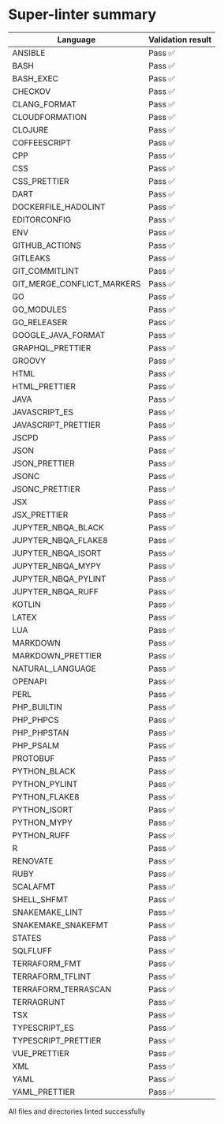 # Super-linter summary

<!-- textlint-disable terminology -->

| Language                   | Validation result |
| -------------------------- | ----------------- |
| ANSIBLE                    | Pass ✅           |
| BASH                       | Pass ✅           |
| BASH_EXEC                  | Pass ✅           |
| CHECKOV                    | Pass ✅           |
| CLANG_FORMAT               | Pass ✅           |
| CLOUDFORMATION             | Pass ✅           |
| CLOJURE                    | Pass ✅           |
| COFFEESCRIPT               | Pass ✅           |
| CPP                        | Pass ✅           |
| CSS                        | Pass ✅           |
| CSS_PRETTIER               | Pass ✅           |
| DART                       | Pass ✅           |
| DOCKERFILE_HADOLINT        | Pass ✅           |
| EDITORCONFIG               | Pass ✅           |
| ENV                        | Pass ✅           |
| GITHUB_ACTIONS             | Pass ✅           |
| GITLEAKS                   | Pass ✅           |
| GIT_COMMITLINT             | Pass ✅           |
| GIT_MERGE_CONFLICT_MARKERS | Pass ✅           |
| GO                         | Pass ✅           |
| GO_MODULES                 | Pass ✅           |
| GO_RELEASER                | Pass ✅           |
| GOOGLE_JAVA_FORMAT         | Pass ✅           |
| GRAPHQL_PRETTIER           | Pass ✅           |
| GROOVY                     | Pass ✅           |
| HTML                       | Pass ✅           |
| HTML_PRETTIER              | Pass ✅           |
| JAVA                       | Pass ✅           |
| JAVASCRIPT_ES              | Pass ✅           |
| JAVASCRIPT_PRETTIER        | Pass ✅           |
| JSCPD                      | Pass ✅           |
| JSON                       | Pass ✅           |
| JSON_PRETTIER              | Pass ✅           |
| JSONC                      | Pass ✅           |
| JSONC_PRETTIER             | Pass ✅           |
| JSX                        | Pass ✅           |
| JSX_PRETTIER               | Pass ✅           |
| JUPYTER_NBQA_BLACK         | Pass ✅           |
| JUPYTER_NBQA_FLAKE8        | Pass ✅           |
| JUPYTER_NBQA_ISORT         | Pass ✅           |
| JUPYTER_NBQA_MYPY          | Pass ✅           |
| JUPYTER_NBQA_PYLINT        | Pass ✅           |
| JUPYTER_NBQA_RUFF          | Pass ✅           |
| KOTLIN                     | Pass ✅           |
| LATEX                      | Pass ✅           |
| LUA                        | Pass ✅           |
| MARKDOWN                   | Pass ✅           |
| MARKDOWN_PRETTIER          | Pass ✅           |
| NATURAL_LANGUAGE           | Pass ✅           |
| OPENAPI                    | Pass ✅           |
| PERL                       | Pass ✅           |
| PHP_BUILTIN                | Pass ✅           |
| PHP_PHPCS                  | Pass ✅           |
| PHP_PHPSTAN                | Pass ✅           |
| PHP_PSALM                  | Pass ✅           |
| PROTOBUF                   | Pass ✅           |
| PYTHON_BLACK               | Pass ✅           |
| PYTHON_PYLINT              | Pass ✅           |
| PYTHON_FLAKE8              | Pass ✅           |
| PYTHON_ISORT               | Pass ✅           |
| PYTHON_MYPY                | Pass ✅           |
| PYTHON_RUFF                | Pass ✅           |
| R                          | Pass ✅           |
| RENOVATE                   | Pass ✅           |
| RUBY                       | Pass ✅           |
| SCALAFMT                   | Pass ✅           |
| SHELL_SHFMT                | Pass ✅           |
| SNAKEMAKE_LINT             | Pass ✅           |
| SNAKEMAKE_SNAKEFMT         | Pass ✅           |
| STATES                     | Pass ✅           |
| SQLFLUFF                   | Pass ✅           |
| TERRAFORM_FMT              | Pass ✅           |
| TERRAFORM_TFLINT           | Pass ✅           |
| TERRAFORM_TERRASCAN        | Pass ✅           |
| TERRAGRUNT                 | Pass ✅           |
| TSX                        | Pass ✅           |
| TYPESCRIPT_ES              | Pass ✅           |
| TYPESCRIPT_PRETTIER        | Pass ✅           |
| VUE_PRETTIER               | Pass ✅           |
| XML                        | Pass ✅           |
| YAML                       | Pass ✅           |
| YAML_PRETTIER              | Pass ✅           |

<!-- textlint-enable terminology -->

All files and directories linted successfully
